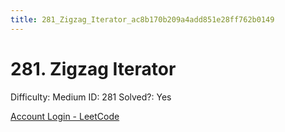 ```yaml
---
title: 281_Zigzag_Iterator_ac8b170b209a4add851e28ff762b0149
---
```


# 281. Zigzag Iterator

Difficulty: Medium
ID: 281
Solved?: Yes

[Account Login - LeetCode](https://leetcode.com/problems/zigzag-iterator)